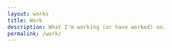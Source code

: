 ```yaml
---
layout: works
title: Work
description: What I'm working (or have worked) on.
permalink: /work/
---
```

